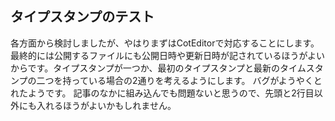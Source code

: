 <!-- 公開: 2024-11-19 21:58:24 -->
<!-- 更新: 2024-11-19 22:05:02 -->



## タイプスタンプのテスト

各方面から検討しましたが、やはりまずはCotEditorで対応することにします。最終的には公開するファイルにも公開日時や更新日時が記されているほうがよいからです。タイプスタンプが一つか、最初のタイプスタンプと最新のタイムスタンプの二つを持っている場合の2通りを考えるようにします。
バグがようやくとれたようです。
記事のなかに組み込んでも問題ないと思うので、先頭と2行目以外にも入れるほうがよいかもしれません。